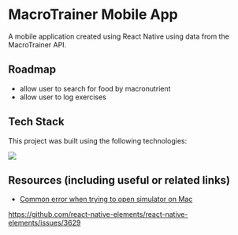 # MacroTrainer Mobile App

A mobile application created using React Native using data from the MacroTrainer API.

## Roadmap

-  allow user to search for food by macronutrient
-  allow user to log exercises

## Tech Stack

This project was built using the following technologies:

<img src="https://img.shields.io/badge/Figma-F24E1E?style=for-the-badge&logo=figma&logoColor=white" />

## Resources (including useful or related links)

-  [Common error when trying to open simulator on Mac](https://stackoverflow.com/questions/69804969/react-native-runtimeerror-aborterror-xcrun-exited-with-non-zero-code-2-on)

https://github.com/react-native-elements/react-native-elements/issues/3629

